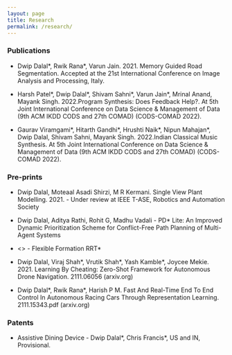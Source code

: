 ```yaml
---
layout: page
title: Research
permalink: /research/
---
```

### Publications

- Dwip Dalal*, Rwik Rana*, Varun Jain. 2021. Memory Guided Road Segmentation. Accepted at the 21st International Conference on Image Analysis and Processing, Italy.

- Harsh Patel*,  Dwip Dalal*, Shivam Sahni*, Varun Jain*, Mrinal Anand, Mayank Singh. 2022.Program Synthesis: Does Feedback Help?.  At  5th Joint International Conference on Data Science & Management of Data (9th ACM IKDD CODS and 27th COMAD) (CODS-COMAD 2022).  

- Gaurav  Viramgami*,  Hitarth  Gandhi*,  Hrushti  Naik*,  Nipun  Mahajan*, Dwip Dalal, Shivam Sahni, Mayank Singh. 2022.Indian Classical Music Synthesis.  At  5th Joint International Conference on Data Science & Management of Data (9th ACM IKDD CODS and 27th COMAD) (CODS-COMAD 2022). 

### Pre-prints

- Dwip Dalal, Moteaal Asadi Shirzi, M R Kermani. Single View Plant Modelling. 2021. - Under review at IEEE T-ASE, Robotics and Automation Society

- Dwip Dalal, Aditya Rathi, Rohit G, Madhu Vadali  - PD* Lite: An Improved Dynamic Prioritization Scheme for Conflict-Free Path Planning of Multi-Agent Systems 

- <> - Flexible Formation RRT* 

- Dwip Dalal, Viraj Shah*, Vrutik Shah*, Yash Kamble*, Joycee Mekie. 2021.  Learning By Cheating: Zero-Shot Framework for Autonomous Drone Navigation. 2111.06056 (arxiv.org)

- Dwip Dalal*, Rwik Rana*, Harish P M. Fast And Real-Time End To End Control In Autonomous Racing Cars Through Representation Learning. 2111.15343.pdf (arxiv.org)   


### Patents

-  Assistive Dining Device - Dwip Dalal*, Chris Francis*, US and IN, Provisional.
